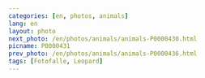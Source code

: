 ```yaml
---
categories: [en, photos, animals]
lang: en
layout: photo
next_photo: /en/photos/animals/animals-P0000430.html
picname: P0000431
prev_photo: /en/photos/animals/animals-P0000436.html
tags: [Fotofalle, Leopard]
---
```

